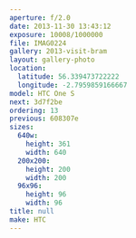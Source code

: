 ```yaml
---
aperture: f/2.0
date: 2013-11-30 13:43:12
exposure: 10008/1000000
file: IMAG0224
gallery: 2013-visit-bram
layout: gallery-photo
location:
  latitude: 56.339473722222
  longitude: -2.7959859166667
model: HTC One S
next: 3d7f2be
ordering: 13
previous: 608307e
sizes:
  640w:
    height: 361
    width: 640
  200x200:
    height: 200
    width: 200
  96x96:
    height: 96
    width: 96
title: null
make: HTC
---
```


